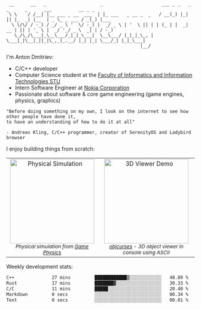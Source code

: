 ```
 __      __   _                    _                      ___ _ _   _  _      _      ___          __ _ _     
 \ \    / /__| |__ ___ _ __  ___  | |_ ___   _ __ _  _   / __(_) |_| || |_  _| |__  | _ \_ _ ___ / _(_) |___ 
  \ \/\/ / -_) / _/ _ \ '  \/ -_) |  _/ _ \ | '  \ || | | (_ | |  _| __ | || | '_ \ |  _/ '_/ _ \  _| | / -_)
   \_/\_/\___|_\__\___/_|_|_\___|  \__\___/ |_|_|_\_, |  \___|_|\__|_||_|\_,_|_.__/ |_| |_| \___/_| |_|_\___|
                                                  |__/                                                       
```

I'm Anton Dmitriev:
* C/C++ developer 
* Computer Science student at the [Faculty of Informatics and Information Technologies STU](https://www.fiit.stuba.sk/en.html?page_id=749)
* Intern Software Engineer at [Nokia Corporation](https://www.nokia.com/)
* Passionate about software & core game engineering (game engines, physics, graphics)

```
"Before doing something on my own, I look on the internet to see how other people have done it,  
to have an understanding of how to do it at all"

- Andreas Kling, C/C++ programmer, creator of SerenityOS and Ladybird browser
```


I enjoy building things from scratch:

<div align="center">
  <table>
    <tr>
      <td align="center" valign="top">
        <a href="https://github.com/admtrv/PhysicalBasicsComputerGames/">
          <img src="https://github.com/admtrv/PhysicalBasicsComputerGames/raw/main/resources/plane.gif" height="225" alt="Physical Simulation" />
        </a><br/>
        <sub><i>Physical simulation from <a href="https://github.com/admtrv/PhysicalBasicsComputerGames/">Game Physics</a></i></sub>
      </td>
      <td align="center" valign="top">
        <a href="https://github.com/admtrv/objcurses">
          <img src="https://github.com/admtrv/objcurses/raw/main/resources/images/demo.gif" height="225" alt="3D Viewer Demo" />
        </a><br/>
        <sub><i><a href="https://github.com/admtrv/objcurses">objcurses</a> - 3D object viewer in console using ASCII</i></sub>
      </td>
    </tr>
  </table>
</div>

Weekly development stats:
<!--START_SECTION:waka-->

```txt
C++              27 mins         ████████████▒░░░░░░░░░░░░   48.89 %
Rust             17 mins         ███████▓░░░░░░░░░░░░░░░░░   30.33 %
C/C              11 mins         █████░░░░░░░░░░░░░░░░░░░░   20.40 %
Markdown         0 secs          ░░░░░░░░░░░░░░░░░░░░░░░░░   00.34 %
Text             0 secs          ░░░░░░░░░░░░░░░░░░░░░░░░░   00.01 %
```

<!--END_SECTION:waka-->
